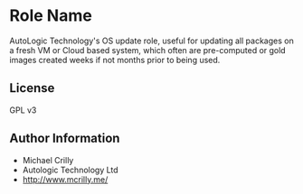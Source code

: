 Role Name
=========

AutoLogic Technology's OS update role, useful for updating all packages on a fresh VM or Cloud based system, which often are pre-computed or gold images created weeks if not months prior to being used.

License
-------

GPL v3

Author Information
------------------

- Michael Crilly
- Autologic Technology Ltd
- http://www.mcrilly.me/
